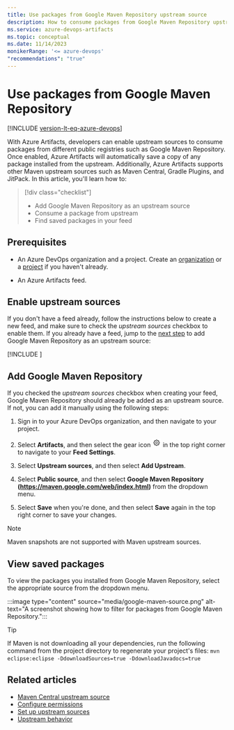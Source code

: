 ```yaml
---
title: Use packages from Google Maven Repository upstream source
description: How to consume packages from Google Maven Repository upstream source
ms.service: azure-devops-artifacts
ms.topic: conceptual
ms.date: 11/14/2023
monikerRange: '<= azure-devops'
"recommendations": "true"
---
```


# Use packages from Google Maven Repository

[!INCLUDE [version-lt-eq-azure-devops](../../includes/version-lt-eq-azure-devops.md)]

With Azure Artifacts, developers can enable upstream sources to consume packages from different public registries such as Google Maven Repository. Once enabled, Azure Artifacts will automatically save a copy of any package installed from the upstream. Additionally, Azure Artifacts supports other Maven upstream sources such as Maven Central, Gradle Plugins, and JitPack. In this article, you'll learn how to:

> [!div class="checklist"]    
> * Add Google Maven Repository as an upstream source 
> * Consume a package from upstream 
> * Find saved packages in your feed

## Prerequisites

- An Azure DevOps organization and a project. Create an [organization](../../organizations/accounts/create-organization.md) or a [project](../../organizations/projects/create-project.md#create-a-project) if you haven't already.

- An Azure Artifacts feed.

## Enable upstream sources

If you don't have a feed already, follow the instructions below to create a new feed, and make sure to check the *upstream sources* checkbox to enable them. If you already have a feed, jump to the [next step](#add-google-maven-repository) to add Google Maven Repository as an upstream source:

[!INCLUDE [](../includes/create-feed.md)]

## Add Google Maven Repository

If you checked the *upstream sources* checkbox when creating your feed, Google Maven Repository should already be added as an upstream source. If not, you can add it manually using the following steps:

1. Sign in to your Azure DevOps organization, and then navigate to your project.

1. Select **Artifacts**, and then select the gear icon ![gear icon](../../media/icons/gear-icon.png) in the top right corner to navigate to your **Feed Settings**.

1. Select **Upstream sources**, and then select **Add Upstream**.

1. Select **Public source**, and then select **Google Maven Repository (https://maven.google.com/web/index.html)** from the dropdown menu.

1. Select **Save** when you're done, and then select **Save** again in the top right corner to save your changes.

> [!NOTE]
> Maven snapshots are not supported with Maven upstream sources.


## View saved packages

To view the packages you installed from Google Maven Repository, select the appropriate source from the dropdown menu.

:::image type="content" source="media/google-maven-source.png" alt-text="A screenshot showing how to filter for packages from Google Maven Repository.":::

> [!TIP]
> If Maven is not downloading all your dependencies, run the following command from the project directory to regenerate your project's files:
> `mvn eclipse:eclipse -DdownloadSources=true -DdownloadJavadocs=true`

## Related articles

- [Maven Central upstream source](./upstream-sources.md)
- [Configure permissions](../feeds/feed-permissions.md)
- [Set up upstream sources](../how-to/set-up-upstream-sources.md)
- [Upstream behavior](../concepts/upstream-behavior.md)
